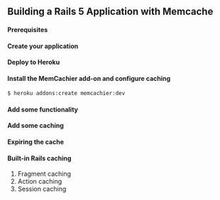 ## Building a Rails 5 Application with Memcache

#### Prerequisites

#### Create your application

#### Deploy to Heroku

#### Install the MemCachier add-on and configure caching
```bash
$ heroku addons:create memcachier:dev
```

#### Add some functionality

#### Add some caching

#### Expiring the cache

#### Built-in Rails caching
1. Fragment caching
2. Action caching
3. Session caching